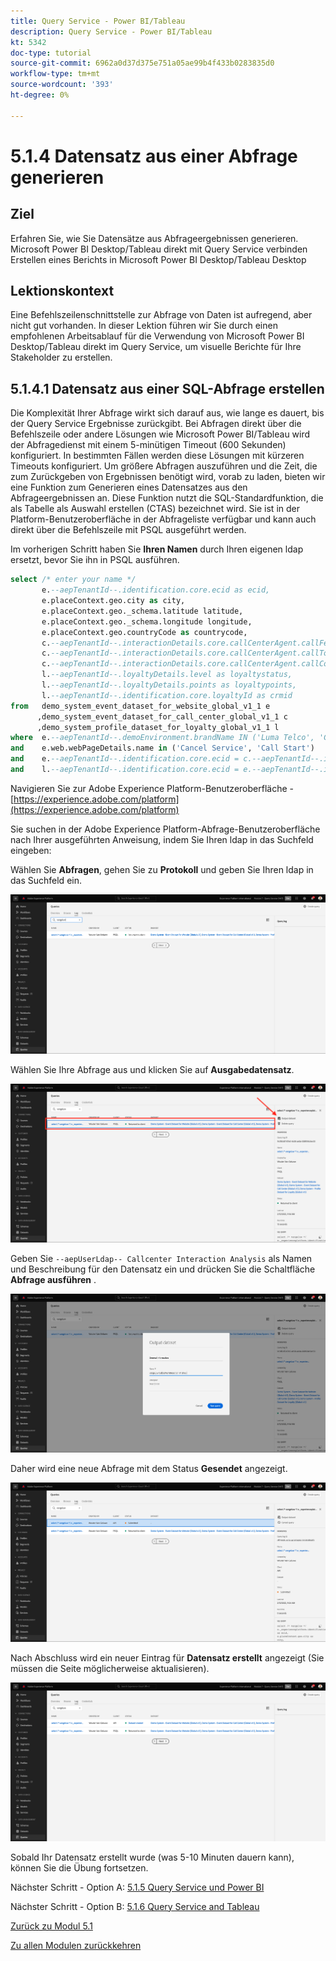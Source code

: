 ```yaml
---
title: Query Service - Power BI/Tableau
description: Query Service - Power BI/Tableau
kt: 5342
doc-type: tutorial
source-git-commit: 6962a0d37d375e751a05ae99b4f433b0283835d0
workflow-type: tm+mt
source-wordcount: '393'
ht-degree: 0%

---
```


# 5.1.4 Datensatz aus einer Abfrage generieren

## Ziel

Erfahren Sie, wie Sie Datensätze aus Abfrageergebnissen generieren.
Microsoft Power BI Desktop/Tableau direkt mit Query Service verbinden
Erstellen eines Berichts in Microsoft Power BI Desktop/Tableau Desktop

## Lektionskontext

Eine Befehlszeilenschnittstelle zur Abfrage von Daten ist aufregend, aber nicht gut vorhanden. In dieser Lektion führen wir Sie durch einen empfohlenen Arbeitsablauf für die Verwendung von Microsoft Power BI Desktop/Tableau direkt im Query Service, um visuelle Berichte für Ihre Stakeholder zu erstellen.

## 5.1.4.1 Datensatz aus einer SQL-Abfrage erstellen

Die Komplexität Ihrer Abfrage wirkt sich darauf aus, wie lange es dauert, bis der Query Service Ergebnisse zurückgibt. Bei Abfragen direkt über die Befehlszeile oder andere Lösungen wie Microsoft Power BI/Tableau wird der Abfragedienst mit einem 5-minütigen Timeout (600 Sekunden) konfiguriert. In bestimmten Fällen werden diese Lösungen mit kürzeren Timeouts konfiguriert. Um größere Abfragen auszuführen und die Zeit, die zum Zurückgeben von Ergebnissen benötigt wird, vorab zu laden, bieten wir eine Funktion zum Generieren eines Datensatzes aus den Abfrageergebnissen an. Diese Funktion nutzt die SQL-Standardfunktion, die als Tabelle als Auswahl erstellen (CTAS) bezeichnet wird. Sie ist in der Platform-Benutzeroberfläche in der Abfrageliste verfügbar und kann auch direkt über die Befehlszeile mit PSQL ausgeführt werden.

Im vorherigen Schritt haben Sie **Ihren Namen** durch Ihren eigenen ldap ersetzt, bevor Sie ihn in PSQL ausführen.

```sql
select /* enter your name */
       e.--aepTenantId--.identification.core.ecid as ecid,
       e.placeContext.geo.city as city,
       e.placeContext.geo._schema.latitude latitude,
       e.placeContext.geo._schema.longitude longitude,
       e.placeContext.geo.countryCode as countrycode,
       c.--aepTenantId--.interactionDetails.core.callCenterAgent.callFeeling as callFeeling,
       c.--aepTenantId--.interactionDetails.core.callCenterAgent.callTopic as callTopic,
       c.--aepTenantId--.interactionDetails.core.callCenterAgent.callContractCancelled as contractCancelled,
       l.--aepTenantId--.loyaltyDetails.level as loyaltystatus,
       l.--aepTenantId--.loyaltyDetails.points as loyaltypoints,
       l.--aepTenantId--.identification.core.loyaltyId as crmid
from   demo_system_event_dataset_for_website_global_v1_1 e
      ,demo_system_event_dataset_for_call_center_global_v1_1 c
      ,demo_system_profile_dataset_for_loyalty_global_v1_1 l
where  e.--aepTenantId--.demoEnvironment.brandName IN ('Luma Telco', 'Citi Signal')
and    e.web.webPageDetails.name in ('Cancel Service', 'Call Start')
and    e.--aepTenantId--.identification.core.ecid = c.--aepTenantId--.identification.core.ecid
and    l.--aepTenantId--.identification.core.ecid = e.--aepTenantId--.identification.core.ecid;
```

Navigieren Sie zur Adobe Experience Platform-Benutzeroberfläche - [https://experience.adobe.com/platform](https://experience.adobe.com/platform)

Sie suchen in der Adobe Experience Platform-Abfrage-Benutzeroberfläche nach Ihrer ausgeführten Anweisung, indem Sie Ihren ldap in das Suchfeld eingeben:

Wählen Sie **Abfragen**, gehen Sie zu **Protokoll** und geben Sie Ihren ldap in das Suchfeld ein.

![search-query-for-ctas.png](./images/search-query-for-ctas.png)

Wählen Sie Ihre Abfrage aus und klicken Sie auf **Ausgabedatensatz**.

![search-query-for-ctas.png](./images/search-query-for-ctasa.png)

Geben Sie `--aepUserLdap-- Callcenter Interaction Analysis` als Namen und Beschreibung für den Datensatz ein und drücken Sie die Schaltfläche **Abfrage ausführen** .

![create-ctas-dataset.png](./images/create-ctas-dataset.png)

Daher wird eine neue Abfrage mit dem Status **Gesendet** angezeigt.

![ctas-query-sent.png](./images/ctas-query-submitted.png)

Nach Abschluss wird ein neuer Eintrag für **Datensatz erstellt** angezeigt (Sie müssen die Seite möglicherweise aktualisieren).

![ctas-dataset-created.png](./images/ctas-dataset-created.png)

Sobald Ihr Datensatz erstellt wurde (was 5-10 Minuten dauern kann), können Sie die Übung fortsetzen.

Nächster Schritt - Option A: [5.1.5 Query Service und Power BI](./ex5.md)

Nächster Schritt - Option B: [5.1.6 Query Service and Tableau](./ex6.md)

[Zurück zu Modul 5.1](./query-service.md)

[Zu allen Modulen zurückkehren](../../../overview.md)
